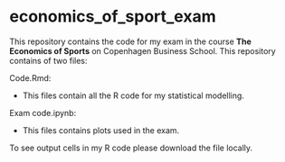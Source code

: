 # economics_of_sport_exam

This repository contains the code for my exam in the course **The Economics of Sports** on Copenhagen Business School. This repository contains of two files:  

Code.Rmd:
- This files contain all the R code for my statistical modelling. 

Exam code.ipynb:
- This files contains plots used in the exam. 

To see output cells in my R code please download the file locally. 
